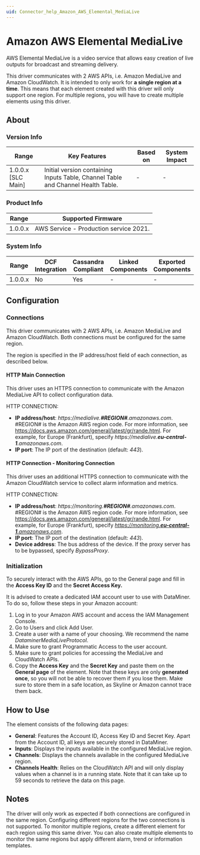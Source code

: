 ```yaml
---
uid: Connector_help_Amazon_AWS_Elemental_MediaLive
---
```


# Amazon AWS Elemental MediaLive

AWS Elemental MediaLive is a video service that allows easy creation of live outputs for broadcast and streaming delivery.

This driver communicates with 2 AWS APIs, i.e. Amazon MediaLive and Amazon CloudWatch. It is intended to only work for **a single region at a time**. This means that each element created with this driver will only support one region. For multiple regions, you will have to create multiple elements using this driver.

## About

### Version Info

| **Range**            | **Key Features**                                                                 | **Based on** | **System Impact** |
|----------------------|----------------------------------------------------------------------------------|--------------|-------------------|
| 1.0.0.x \[SLC Main\] | Initial version containing Inputs Table, Channel Table and Channel Health Table. | \-           | \-                |

### Product Info

| **Range** | **Supported Firmware**                 |
|-----------|----------------------------------------|
| 1.0.0.x   | AWS Service - Production service 2021. |

### System Info

| **Range** | **DCF Integration** | **Cassandra Compliant** | **Linked Components** | **Exported Components** |
|-----------|---------------------|-------------------------|-----------------------|-------------------------|
| 1.0.0.x   | No                  | Yes                     | \-                    | \-                      |

## Configuration

### Connections

This driver communicates with 2 AWS APIs, i.e. Amazon MediaLive and Amazon CloudWatch. Both connections must be configured for the same region.

The region is specified in the IP address/host field of each connection, as described below.

#### HTTP Main Connection

This driver uses an HTTPS connection to communicate with the Amazon MediaLive API to collect configuration data.

HTTP CONNECTION:

- **IP address/host**: *https://medialive.****\#REGION#****.amazonaws.com*. \#REGION# is the Amazon AWS region code. For more information, see <https://docs.aws.amazon.com/general/latest/gr/rande.html>.
  For example, for Europe (Frankfurt), specify *https://medialive.**eu-central-1**.amazonaws.com*.
- **IP port**: The IP port of the destination (default: *443*).

#### HTTP Connection - Monitoring Connection

This driver uses an additional HTTPS connection to communicate with the Amazon CloudWatch service to collect alarm information and metrics.

HTTP CONNECTION:

- **IP address/host**: *https://monitoring.****\#REGION#****.amazonaws.com*. \#REGION# is the Amazon AWS region code. For more information, see <https://docs.aws.amazon.com/general/latest/gr/rande.html>.
  For example, for Europe (Frankfurt), specify *[https://monitoring.**eu-central-1**.amazonaws.com](https://monitoring.eu-central-1.amazonaws.com/)*.
- **IP port**: The IP port of the destination (default: *443*).
- **Device address**: The bus address of the device. If the proxy server has to be bypassed, specify *BypassProxy*.

### Initialization

To securely interact with the AWS APIs, go to the General page and fill in the **Access Key ID** and the **Secret Access Key.**

It is advised to create a dedicated IAM account user to use with DataMiner. To do so, follow these steps in your Amazon account:

1.  Log in to your Amazon AWS account and access the IAM Management Console.
2.  Go to Users and click Add User.
3.  Create a user with a name of your choosing. We recommend the name *DataminerMediaLiveProtocol*.
4.  Make sure to grant Programmatic Access to the user account.
5.  Make sure to grant policies for accessing the MediaLive and CloudWatch APIs.
6.  Copy the **Access Key** and the **Secret Key** and paste them on the **General page** of the element.
    Note that these keys are only **generated once**, so you will not be able to recover them if you lose them. Make sure to store them in a safe location, as Skyline or Amazon cannot trace them back.

## How to Use

The element consists of the following data pages:

- **General**: Features the Account ID, Access Key ID and Secret Key. Apart from the Account ID, all keys are securely stored in DataMiner.
- **Inputs**: Displays the inputs available in the configured MediaLive region.
- **Channels**: Displays the channels available in the configured MediaLive region.
- **Channels Health**: Relies on the CloudWatch API and will only display values when a channel is in a running state. Note that it can take up to 59 seconds to retrieve the data on this page.

## Notes

The driver will only work as expected if both connections are configured in the same region. Configuring different regions for the two connections is not supported. To monitor multiple regions, create a different element for each region using this same driver. You can also create multiple elements to monitor the same regions but apply different alarm, trend or information templates.
